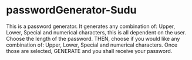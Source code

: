 # passwordGenerator-Sudu
This is a password generator.
It generates any combination of: Upper, Lower, Special and numerical characters, this is all dependent on the user.
Choose the length of the password.
THEN, choose if you would like any combination of: Upper, Lower, Special and numerical characters.
Once those are selected, GENERATE and you shall receive your password.




